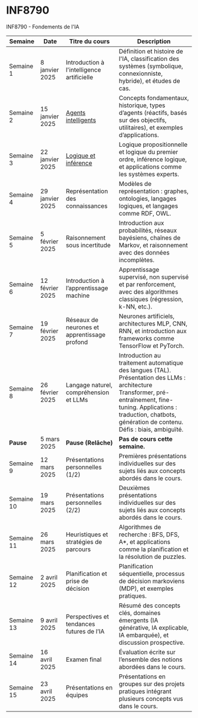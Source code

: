 # INF8790
INF8790 - Fondements de l'IA

| **Semaine** | **Date**        | **Titre du cours**                       | **Description**                                                                                         |
|-------------|-----------------|------------------------------------------|---------------------------------------------------------------------------------------------------------|
| Semaine 1   | 8 janvier 2025  | Introduction à l'intelligence artificielle | Définition et histoire de l'IA, classification des systèmes (symbolique, connexionniste, hybride), et études de cas. |
| Semaine 2   | 15 janvier 2025 | [Agents intelligents](lectures/02_agents/README.md) | Concepts fondamentaux, historique, types d’agents (réactifs, basés sur des objectifs, utilitaires), et exemples d’applications. |
| Semaine 3   | 22 janvier 2025 | [Logique et inférence](lectures/03_logique/README.md) | Logique propositionnelle et logique du premier ordre, inférence logique, et applications comme les systèmes experts. |
| Semaine 4   | 29 janvier 2025 | Représentation des connaissances         | Modèles de représentation : graphes, ontologies, langages logiques, et langages comme RDF, OWL.        |
| Semaine 5   | 5 février 2025  | Raisonnement sous incertitude            | Introduction aux probabilités, réseaux bayésiens, chaînes de Markov, et raisonnement avec des données incomplètes. |
| Semaine 6   | 12 février 2025 | Introduction à l’apprentissage machine   | Apprentissage supervisé, non supervisé et par renforcement, avec des algorithmes classiques (régression, k-NN, etc.). |
| Semaine 7   | 19 février 2025 | Réseaux de neurones et apprentissage profond | Neurones artificiels, architectures MLP, CNN, RNN, et introduction aux frameworks comme TensorFlow et PyTorch. |
|  Semaine 8   | 26 février 2025 | Langage naturel, compréhension et LLMs   | Introduction au traitement automatique des langues (TAL). Présentation des LLMs : architecture Transformer, pré-entraînement, fine-tuning. Applications : traduction, chatbots, génération de contenu. Défis : biais, ambiguïté. |
| **Pause**   | 5 mars 2025      | **Pause (Relâche)**                     | **Pas de cours cette semaine.**                                                                        |
| Semaine 9   | 12 mars 2025    | Présentations personnelles (1/2)         | Premières présentations individuelles sur des sujets liés aux concepts abordés dans le cours.          |
| Semaine 10  | 19 mars 2025    | Présentations personnelles (2/2)         | Deuxièmes présentations individuelles sur des sujets liés aux concepts abordés dans le cours.          |
| Semaine 11  | 26 mars 2025 | Heuristiques et stratégies de parcours   | Algorithmes de recherche : BFS, DFS, A*, et applications comme la planification et la résolution de puzzles. |
| Semaine 12  | 2 avril 2025    | Planification et prise de décision       | Planification séquentielle, processus de décision markoviens (MDP), et exemples pratiques.             |
| Semaine 13  | 9 avril 2025    | Perspectives et tendances futures de l’IA | Résumé des concepts clés, domaines émergents (IA générative, IA explicable, IA embarquée), et discussion prospective. |
| Semaine 14  | 16 avril 2025   | Examen final                            | Évaluation écrite sur l’ensemble des notions abordées dans le cours.                      |
| Semaine 15  | 23 avril 2025   | Présentations en équipes                 | Présentations en groupes sur des projets pratiques intégrant plusieurs concepts vus dans le cours.     |



